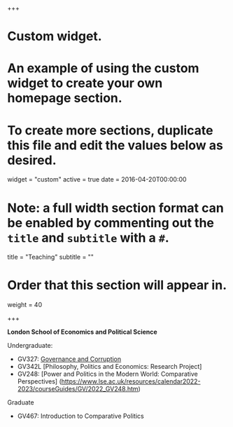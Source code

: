 +++
# Custom widget.
# An example of using the custom widget to create your own homepage section.
# To create more sections, duplicate this file and edit the values below as desired.
widget = "custom"
active = true
date = 2016-04-20T00:00:00

# Note: a full width section format can be enabled by commenting out the `title` and `subtitle` with a `#`.
title = "Teaching"
subtitle = ""

# Order that this section will appear in.
weight = 40

+++

**London School of Economics and Political Science**

Undergraduate:
- GV327: [Governance and Corruption](https://www.lse.ac.uk/resources/calendar2022-2023/courseGuides/GV/2022_GV327.htm)
- GV342L [Philosophy, Politics and Economics: Research Project]
- GV248: [Power and Politics in the Modern World: Comparative Perspectives] (https://www.lse.ac.uk/resources/calendar2022-2023/courseGuides/GV/2022_GV248.htm)


Graduate
- GV467: Introduction to Comparative Politics


